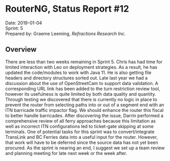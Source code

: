 # RouterNG, Status Report #12
Date: 2019-01-04<br>
Sprint: 5<br>
Prepared by: Graeme Leeming, *Refractions Research Inc.*
## Overview
There are less than two weeks remaining in Sprint 5. Chris has had time for limited interaction with Leo on deployment strategies. As a result, he has updated the code/modules to work with Java 11. He is also getting file headers and directory structures sorted out.
Late last year we had a discussion about the use of OpenStreetCam to support data validation. A corresponding URL link has been added to the turn restriction review tool, however its usefulness is quite limited by both data quality and quantity.
Through testing we discovered that there is currently no logic in place to prevent the router from selecting paths into or out of a segment end with an ITN barricade traffic impactor flag. We should enhance the router this fiscal to better handle barricades. After discovering the issue, Darrin performed a comprehensive review of all ferry approaches because this limitation as well as incorrect ITN configurations led to ticket-gate skipping at some terminals.
One of potential tasks for this sprint was to convert/integrate TransLink and BC Ferries data into a useful input for the router. However, that work will have to be deferred since the source data has not yet been procured.
As the sprint is nearing an end, I suggest we set up a team review and planning meeting for late next week or the week after.
